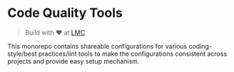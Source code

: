 # Code Quality Tools

> Build with ❤️ at [LMC][lmc-home]

This monorepo contains shareable configurations for various coding-style/best practices/lint tools to make the configurations consistent across projects and provide easy setup mechanism.

[lmc-home]: https://www.lmc.eu
